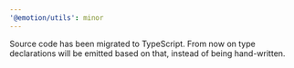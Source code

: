 ```yaml
---
'@emotion/utils': minor
---
```


Source code has been migrated to TypeScript. From now on type declarations will be emitted based on that, instead of being hand-written.
